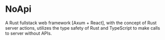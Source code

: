 # NoApi

A Rust fullstack web framework [Axum + React], with the concept of Rust server actions, utilizes the type safety of Rust and TypeScript to make calls to server without APIs.
